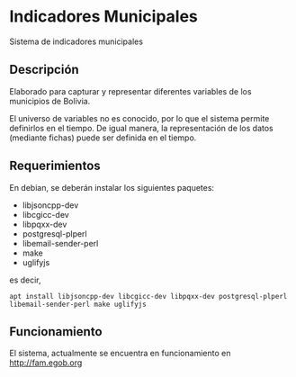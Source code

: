 # Indicadores Municipales
Sistema de indicadores municipales

## Descripción
Elaborado para capturar y representar diferentes variables de los
municipios de Bolivia.

El universo de variables no es conocido, por lo que el sistema permite
definirlos en el tiempo. De igual manera, la representación de los
datos (mediante fichas) puede ser definida en el tiempo.

## Requerimientos
En debian, se deberán instalar los siguientes paquetes:

* libjsoncpp-dev
* libcgicc-dev
* libpqxx-dev
* postgresql-plperl
* libemail-sender-perl
* make
* uglifyjs

es decir,

```
apt install libjsoncpp-dev libcgicc-dev libpqxx-dev postgresql-plperl libemail-sender-perl make uglifyjs
```
## Funcionamiento

El sistema, actualmente se encuentra en funcionamiento en http://fam.egob.org

